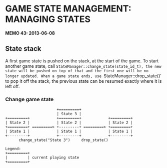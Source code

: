 ﻿# GAME STATE MANAGEMENT: MANAGING STATES
**MEMO 43: 2013-06-08**

## State stack
A first game state is pushed on the stack, at the start of the game.
To start another game state, call `StateManager::change_state(state_id_t),
the new state will be pushed on top of that and the first one will be no
longer updated.
When a game state ends, use `StateManager::drop_state()' to pop it off
the stack, the previous state can be resumed exactly where it is left off.

### Change game state


                           +=========+
                           | State 3 |
    +=========+            +=========+            +=========+
    | State 2 |            | State 2 |            | State 2 |
    +=========+ =========> +---------+ =========> +=========+
    | State 1 |            | State 1 |            | State 1 |
    +---------+            +---------+            +---------+
          change_state("State 3")     drop_state()

    Legend:
    +=========+
    |         | current playing state
    +=========+